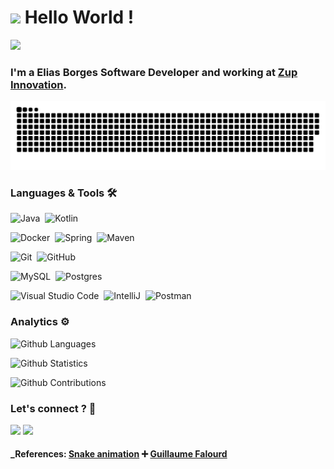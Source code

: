 
<h1><img src="https://emojis.slackmojis.com/emojis/images/1531849430/4246/blob-sunglasses.gif?1531849430" width="30"/> Hello World ! </h1>

![](http://estruyf-github.azurewebsites.net/api/VisitorHit?user=EliasBorgesZup&repo=EliasBorgesZup&countColorcountColor)

### I'm a Elias Borges Software Developer and working at [Zup Innovation](www.zup.com.br).

![Snake animation](https://raw.githubusercontent.com/eliasborgeszup/eliasborgeszup/master/svg/github-user-contribution.svg)

### Languages & Tools 🛠

![Java](https://img.shields.io/badge/-Java-05122A?style=flat&logo=Java&logoColor=white)&nbsp;
![Kotlin](https://img.shields.io/badge/-Kotlin-05122A?style=flat&logo=Kotlin&logoColor=white)&nbsp;

![Docker](https://img.shields.io/badge/-Docker-05122A?style=flat&logo=docker)&nbsp;
![Spring](https://img.shields.io/badge/-Spring-05122A?style=flat&logo=spring&logoColor=white)&nbsp;
![Maven](https://img.shields.io/badge/-Maven-05122A?style=flat&logo=apache-maven&logoColor=white)&nbsp;

![Git](https://img.shields.io/badge/-Git-05122A?style=flat&logo=git)&nbsp;
![GitHub](https://img.shields.io/badge/-GitHub-05122A?style=flat&logo=github)&nbsp;

![MySQL](https://img.shields.io/badge/-MySQL-05122A?style=flat&logo=mysql&logoColor=white)&nbsp;
![Postgres](https://img.shields.io/badge/-Postgres-05122A?style=flat&logo=postgresql)&nbsp;

![Visual Studio Code](https://img.shields.io/badge/-Visual%20Studio%20Code-05122A?style=flat&logo=visual-studio-code&logoColor=007ACC)&nbsp;
![IntelliJ](https://img.shields.io/badge/-IntelliJ-05122A?style=flat&logo=jetbrains)&nbsp;
![Postman](https://img.shields.io/badge/-Postman-05122A?style=flat&logo=postman)&nbsp;

### Analytics ⚙️

![Github Languages](https://github-readme-stats.vercel.app/api/top-langs/?username=EliasBorgesZup&layout=compact&count_private=true)

![Github Statistics](https://github-readme-stats.vercel.app/api/?username=EliasBorgesZup&count_private=true&show_icons=true)

![Github Contributions](https://github-readme-streak-stats.herokuapp.com/?user=EliasBorgesZup&hide_border=true)

### Let's connect ? 🤝

<p align="left">
	<a href="https://www.linkedin.com/in/eliasborges/"><img src="https://img.shields.io/badge/-eliasborges-0077B5?style=flat&logo=Linkedin&logoColor=white"/></a>
	<a href="https://eliasjborges.medium.com/"><img src="https://img.shields.io/badge/-@eliasjborges-%2312100E?style=flat&logo=medium&logoColor=white"/></a>
</p>

#### _References: [Snake animation](https://github.com/Platane/snk) ➕ [Guillaume Falourd](https://dev.to/guifalourd/step-by-step-to-create-a-readme-for-your-github-profile-1i0g) 
